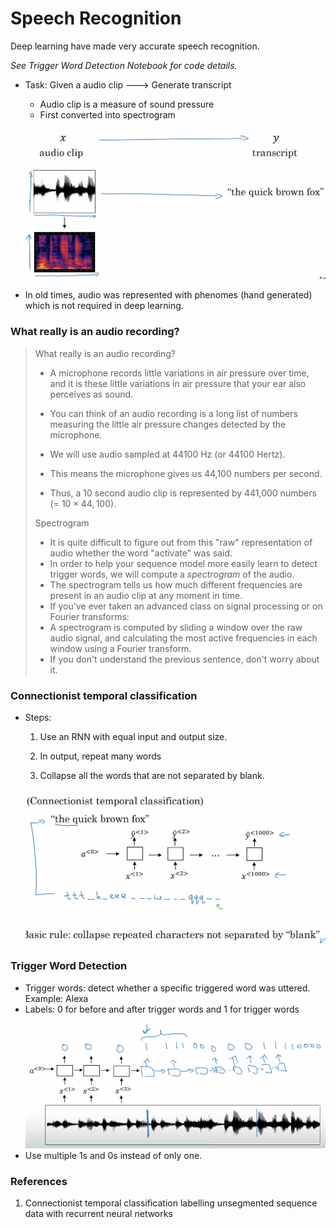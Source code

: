 # Speech Recognition 

Deep learning have made very accurate speech recognition. 

*See Trigger Word Detection Notebook for code details.*

- Task: Given a audio clip ---> Generate transcript

  - Audio clip is a measure of sound pressure
  - First converted into spectrogram

  ![](imgs/3-8.png)

- In old times, audio was represented with phenomes (hand generated) which is not required in deep learning. 

### What really is an audio recording? 

>What really is an audio recording? 
>
>- A microphone records little variations in air pressure over time, and it is these little variations in air pressure that your ear also perceives as sound. 
>
>- You can think of an audio recording is a long list of numbers measuring the little air pressure changes detected by the microphone. 
>
>- We will use audio sampled at 44100 Hz (or 44100 Hertz). 
>  - This means the microphone gives us 44,100 numbers per second. 
>  - Thus, a 10 second audio clip is represented by 441,000 numbers (= $10 \times 44,100$). 
>
>Spectrogram
>
>- It is quite difficult to figure out from this "raw" representation of audio whether the word "activate" was said. 
>- In  order to help your sequence model more easily learn to detect trigger words, we will compute a *spectrogram* of the audio. 
>- The spectrogram tells us how much different frequencies are present in an audio clip at any moment in time. 
>- If you've ever taken an advanced class on signal processing or on Fourier transforms:
>  - A spectrogram is computed by sliding a window over the raw audio signal, and calculating the most active frequencies in each window using a Fourier transform. 
>  - If you don't understand the previous sentence, don't worry about it.
### Connectionist temporal classification

- Steps:

  1. Use an RNN with equal input and output size. 

  2. In output, repeat many words

  3. Collapse all the words that are not separated by blank.

    ![](imgs/3-9.png)

### Trigger Word Detection 

- Trigger words: detect whether a specific triggered word was uttered. Example: Alexa
- Labels: 0 for before and after trigger words and 1 for trigger words
  ![](imgs/3-10.png)
- Use multiple 1s and 0s instead of only one. 

### References 

1. Connectionist temporal classification labelling unsegmented sequence data with recurrent neural networks 